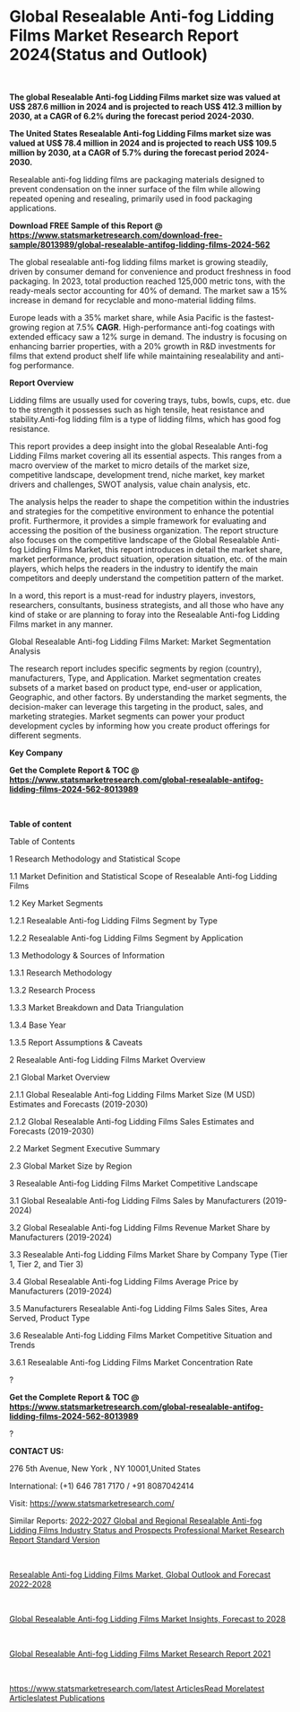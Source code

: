 <h1>Global Resealable Anti-fog Lidding Films Market Research Report 2024(Status and Outlook)</h1><br/><p><strong>The global Resealable Anti-fog Lidding Films market size was valued at US$ 287.6 million in 2024 and is projected to reach US$ 412.3 million by 2030, at a <strong>CAGR</strong> of 6.2% during the forecast period 2024-2030.</strong></p>
 
 
 
 <p><strong>The United States Resealable Anti-fog Lidding Films market size was valued at US$ 78.4 million in 2024 and is projected to reach US$ 109.5 million by 2030, at a <strong>CAGR</strong> of 5.7% during the forecast period 2024-2030.</strong></p>
 
 
 
 <p>Resealable anti-fog lidding films are packaging materials designed to prevent condensation on the inner surface of the film while allowing repeated opening and resealing, primarily used in food packaging applications.</p>
 
 
 
 <p><strong>Download FREE Sample of this Report @ <a href="https://www.statsmarketresearch.com/download-free-sample/8013989/global-resealable-antifog-lidding-films-2024-562">https://www.statsmarketresearch.com/download-free-sample/8013989/global-resealable-antifog-lidding-films-2024-562</a></strong></p>
 
 
 
 <p>The global resealable anti-fog lidding films market is growing steadily, driven by consumer demand for convenience and product freshness in food packaging. In 2023, total production reached 125,000 metric tons, with the ready-meals sector accounting for 40% of demand. The market saw a 15% increase in demand for recyclable and mono-material lidding films.</p>
 
 
 
 <p>Europe leads with a 35% market share, while Asia Pacific is the fastest-growing region at 7.5% <strong>CAGR</strong>. High-performance anti-fog coatings with extended efficacy saw a 12% surge in demand. The industry is focusing on enhancing barrier properties, with a 20% growth in R&D investments for films that extend product shelf life while maintaining resealability and anti-fog performance.</p>
 
 
 
 <p><strong>Report Overview</strong></p>
 
 
 
 <p>Lidding films are usually used for covering trays, tubs, bowls, cups, etc. due to the strength it possesses such as high tensile, heat resistance and stability.Anti-fog lidding film is a type of lidding films, which has good fog resistance.</p>
 
 
 
 <p>This report provides a deep insight into the global Resealable Anti-fog Lidding Films market covering all its essential aspects. This ranges from a macro overview of the market to micro details of the market size, competitive landscape, development trend, niche market, key market drivers and challenges, SWOT analysis, value chain analysis, etc.</p>
 
 
 
 <p>The analysis helps the reader to shape the competition within the industries and strategies for the competitive environment to enhance the potential profit. Furthermore, it provides a simple framework for evaluating and accessing the position of the business organization. The report structure also focuses on the competitive landscape of the Global Resealable Anti-fog Lidding Films Market, this report introduces in detail the market share, market performance, product situation, operation situation, etc. of the main players, which helps the readers in the industry to identify the main competitors and deeply understand the competition pattern of the market.</p>
 
 
 
 <p>In a word, this report is a must-read for industry players, investors, researchers, consultants, business strategists, and all those who have any kind of stake or are planning to foray into the Resealable Anti-fog Lidding Films market in any manner.</p>
 
 
 
 <p>Global Resealable Anti-fog Lidding Films Market: Market Segmentation Analysis</p>
 
 
 
 <p>The research report includes specific segments by region (country), manufacturers, Type, and Application. Market segmentation creates subsets of a market based on product type, end-user or application, Geographic, and other factors. By understanding the market segments, the decision-maker can leverage this targeting in the product, sales, and marketing strategies. Market segments can power your product development cycles by informing how you create product offerings for different segments.</p>
 
 
 
 <p><strong>Key Company</strong></p>
 
 
 
 <div><b>Get the Complete Report & TOC @ <a href="https://www.statsmarketresearch.com/global-resealable-antifog-lidding-films-2024-562-8013989">https://www.statsmarketresearch.com/global-resealable-antifog-lidding-films-2024-562-8013989</a></b></div>
 
 
 
 <p><br />
 
 <b>Table of content</b></p>
 
 
 
 <p>Table of Contents<br />
 
 1 Research Methodology and Statistical Scope<br />
 
 1.1 Market Definition and Statistical Scope of Resealable Anti-fog Lidding Films<br />
 
 1.2 Key Market Segments<br />
 
 1.2.1 Resealable Anti-fog Lidding Films Segment by Type<br />
 
 1.2.2 Resealable Anti-fog Lidding Films Segment by Application<br />
 
 1.3 Methodology & Sources of Information<br />
 
 1.3.1 Research Methodology<br />
 
 1.3.2 Research Process<br />
 
 1.3.3 Market Breakdown and Data Triangulation<br />
 
 1.3.4 Base Year<br />
 
 1.3.5 Report Assumptions & Caveats<br />
 
 2 Resealable Anti-fog Lidding Films Market Overview<br />
 
 2.1 Global Market Overview<br />
 
 2.1.1 Global Resealable Anti-fog Lidding Films Market Size (M USD) Estimates and Forecasts (2019-2030)<br />
 
 2.1.2 Global Resealable Anti-fog Lidding Films Sales Estimates and Forecasts (2019-2030)<br />
 
 2.2 Market Segment Executive Summary<br />
 
 2.3 Global Market Size by Region<br />
 
 3 Resealable Anti-fog Lidding Films Market Competitive Landscape<br />
 
 3.1 Global Resealable Anti-fog Lidding Films Sales by Manufacturers (2019-2024)<br />
 
 3.2 Global Resealable Anti-fog Lidding Films Revenue Market Share by Manufacturers (2019-2024)<br />
 
 3.3 Resealable Anti-fog Lidding Films Market Share by Company Type (Tier 1, Tier 2, and Tier 3)<br />
 
 3.4 Global Resealable Anti-fog Lidding Films Average Price by Manufacturers (2019-2024)<br />
 
 3.5 Manufacturers Resealable Anti-fog Lidding Films Sales Sites, Area Served, Product Type<br />
 
 3.6 Resealable Anti-fog Lidding Films Market Competitive Situation and Trends<br />
 
 3.6.1 Resealable Anti-fog Lidding Films Market Concentration Rate<br />
 
 ? </p>
 
 
 
 <div><b>Get the Complete Report & TOC @ <a href="https://www.statsmarketresearch.com/global-resealable-antifog-lidding-films-2024-562-8013989">https://www.statsmarketresearch.com/global-resealable-antifog-lidding-films-2024-562-8013989</a></b></div>
 
 
 
 <p>? </p>
 
 
 
 <p><b>CONTACT US:</b><br />
 
 276 5th Avenue, New York , NY 10001,United States<br />
 
 International: (+1) 646 781 7170 / +91 8087042414<br />
 
 Visit: <a href="https://www.statsmarketresearch.com/">https://www.statsmarketresearch.com/</a><br />
 
 Similar Reports: <a href="https://www.statsmarketresearch.com/global-resealable-antifog-lidding-films-2024-562-8013989">2022-2027 Global and Regional Resealable Anti-fog Lidding Films Industry Status and Prospects Professional Market Research Report Standard Version</a><br />
 
 <br />
 
 <a href="https://www.statsmarketresearch.com/global-resealable-antifog-lidding-films-2024-562-8013989">Resealable Anti-fog Lidding Films Market, Global Outlook and Forecast 2022-2028</a><br />
 
 <br />
 
 <a href="https://www.statsmarketresearch.com/global-resealable-antifog-lidding-films-2024-562-8013989">Global Resealable Anti-fog Lidding Films Market Insights, Forecast to 2028</a><br />
 
 <br />
 
 <a href="https://www.statsmarketresearch.com/global-resealable-antifog-lidding-films-2024-562-8013989">Global Resealable Anti-fog Lidding Films Market Research Report 2021</a><br />
 
 <br />
 
 <a href="https://gyeongbokgung.com">https://www.statsmarketresearch.com/</a><a href="https://hallyeomaritime.com">latest Articles</a><a href="https://jingwansa.com">Read More</a><a href="https://nguoiviet.jp/">latest Articles</a><a href="https://www.intelmarketresearch.com/">latest Publications</a></p>
